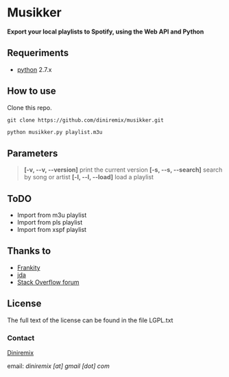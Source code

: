 # Musikker
**Export your local playlists to Spotify, using the Web API and Python**

## Requeriments
- [python](http://wxpython.org/download.php)  2.7.x


## How to use
Clone this repo.

    git clone https://github.com/diniremix/musikker.git


```python
python musikker.py playlist.m3u
```

## Parameters
> **[-v, --v, --version]** print the current version
> **[-s, --s, --search]** search by song or artist
> **[-l, --l, --load]** load a playlist

## ToDO
- Import from m3u playlist 
- Import from pls playlist 
- Import from xspf playlist 

## Thanks to
- [Frankity](https://github.com/Frankity/)
- [jda](https://github.com/jacadenac)
- [Stack Overflow forum](http://goo.gl/4t0twE)

## License

The full text of the license can be found in the file LGPL.txt

### Contact
[Diniremix](https://github.com/diniremix)

email: *diniremix [at] gmail [dot] com*
